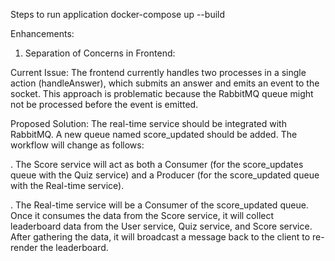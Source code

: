 Steps to run application
docker-compose up --build


Enhancements:

1) Separation of Concerns in Frontend:

Current Issue: The frontend currently handles two processes in a single action (handleAnswer), which submits an answer and emits an event to the socket. This approach is problematic because the RabbitMQ queue might not be processed before the event is emitted.

Proposed Solution: The real-time service should be integrated with RabbitMQ. A new queue named score_updated should be added. The workflow will change as follows:

. The Score service will act as both a Consumer (for the score_updates queue with the Quiz service) and a Producer (for the score_updated queue with the Real-time service).

. The Real-time service will be a Consumer of the score_updated queue. Once it consumes the data from the Score service, it will collect leaderboard data from the User service, Quiz service, and Score service. After gathering the data, it will broadcast a message back to the client to re-render the leaderboard.